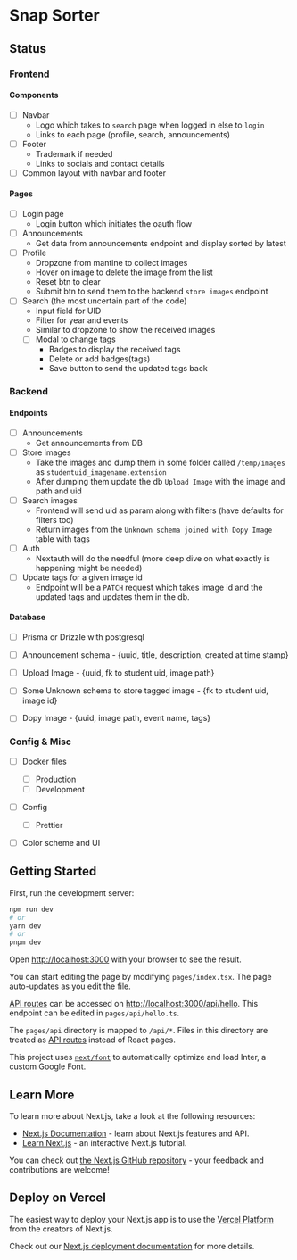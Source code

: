 # Snap Sorter

## Status

### Frontend

#### Components

- [ ] Navbar
  - Logo which takes to `search` page when logged in else to `login`
  - Links to each page (profile, search, announcements)
- [ ] Footer
  - Trademark if needed
  - Links to socials and contact details
- [ ] Common layout with navbar and footer

#### Pages

- [ ] Login page
  - Login button which initiates the oauth flow
- [ ] Announcements
  - Get data from announcements endpoint and display sorted by latest
- [ ] Profile
  - Dropzone from mantine to collect images
  - Hover on image to delete the image from the list
  - Reset btn to clear
  - Submit btn to send them to the backend `store images` endpoint
- [ ] Search (the most uncertain part of the code)
  - Input field for UID
  - Filter for year and events
  - Similar to dropzone to show the received images
  - [ ] Modal to change tags
    - Badges to display the received tags
    - Delete or add badges(tags)
    - Save button to send the updated tags back

### Backend

#### Endpoints

- [ ] Announcements
  - Get announcements from DB
- [ ] Store images
  - Take the images and dump them in some folder called `/temp/images` as `studentuid_imagename.extension`
  - After dumping them update the db `Upload Image` with the image and path and uid
- [ ] Search images
  - Frontend will send uid as param along with filters (have defaults for filters too)
  - Return images from the `Unknown schema joined with Dopy Image` table with tags
- [ ] Auth
  - Nextauth will do the needful (more deep dive on what exactly is happening might be needed)
- [ ] Update tags for a given image id
  - Endpoint will be a `PATCH` request which takes image id and the updated tags and updates them in the db.

#### Database

- [ ] Prisma or Drizzle with postgresql
- [ ] Announcement schema - {uuid, title, description, created at time stamp}
- [ ] Upload Image - {uuid,  fk to student uid, image path}
- [ ] Some Unknown schema to store tagged image - {fk to student uid, image id}
- [ ] Dopy Image - {uuid, image path, event name, tags}


### Config & Misc

- [ ] Docker files
  - [ ] Production
  - [ ] Development
- [ ] Config
  - [ ] Prettier
- [ ] Color scheme and UI



<!-- TODO: Update README -->
## Getting Started

First, run the development server:

```bash
npm run dev
# or
yarn dev
# or
pnpm dev
```

Open [http://localhost:3000](http://localhost:3000) with your browser to see the result.

You can start editing the page by modifying `pages/index.tsx`. The page auto-updates as you edit the file.

[API routes](https://nextjs.org/docs/api-routes/introduction) can be accessed on [http://localhost:3000/api/hello](http://localhost:3000/api/hello). This endpoint can be edited in `pages/api/hello.ts`.

The `pages/api` directory is mapped to `/api/*`. Files in this directory are treated as [API routes](https://nextjs.org/docs/api-routes/introduction) instead of React pages.

This project uses [`next/font`](https://nextjs.org/docs/basic-features/font-optimization) to automatically optimize and load Inter, a custom Google Font.

## Learn More

To learn more about Next.js, take a look at the following resources:

- [Next.js Documentation](https://nextjs.org/docs) - learn about Next.js features and API.
- [Learn Next.js](https://nextjs.org/learn) - an interactive Next.js tutorial.

You can check out [the Next.js GitHub repository](https://github.com/vercel/next.js/) - your feedback and contributions are welcome!

## Deploy on Vercel

The easiest way to deploy your Next.js app is to use the [Vercel Platform](https://vercel.com/new?utm_medium=default-template&filter=next.js&utm_source=create-next-app&utm_campaign=create-next-app-readme) from the creators of Next.js.

Check out our [Next.js deployment documentation](https://nextjs.org/docs/deployment) for more details.
